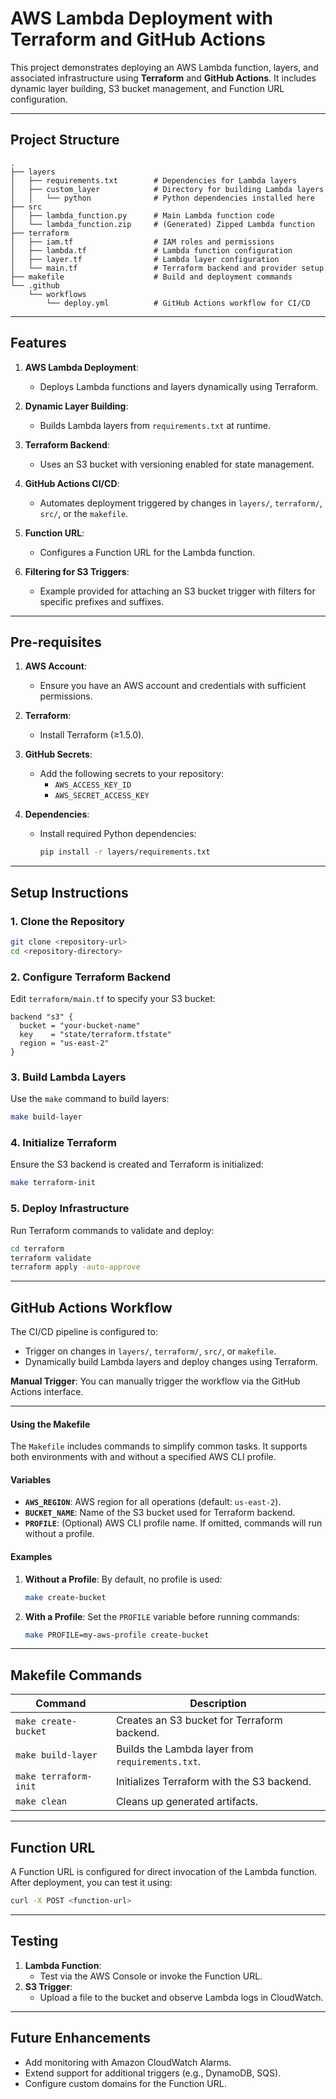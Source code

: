 # AWS Lambda Deployment with Terraform and GitHub Actions

This project demonstrates deploying an AWS Lambda function, layers, and associated infrastructure using **Terraform** and **GitHub Actions**. It includes dynamic layer building, S3 bucket management, and Function URL configuration.

---

## **Project Structure**

```plaintext
.
├── layers
│   ├── requirements.txt        # Dependencies for Lambda layers
│   ├── custom_layer            # Directory for building Lambda layers
│   │   └── python              # Python dependencies installed here
├── src
│   ├── lambda_function.py      # Main Lambda function code
│   └── lambda_function.zip     # (Generated) Zipped Lambda function
├── terraform
│   ├── iam.tf                  # IAM roles and permissions
│   ├── lambda.tf               # Lambda function configuration
│   ├── layer.tf                # Lambda layer configuration
│   └── main.tf                 # Terraform backend and provider setup
├── makefile                    # Build and deployment commands
└── .github
    └── workflows
        └── deploy.yml          # GitHub Actions workflow for CI/CD
```

---

## **Features**

1. **AWS Lambda Deployment**:
   - Deploys Lambda functions and layers dynamically using Terraform.

2. **Dynamic Layer Building**:
   - Builds Lambda layers from `requirements.txt` at runtime.

3. **Terraform Backend**:
   - Uses an S3 bucket with versioning enabled for state management.

4. **GitHub Actions CI/CD**:
   - Automates deployment triggered by changes in `layers/`, `terraform/`, `src/`, or the `makefile`.

5. **Function URL**:
   - Configures a Function URL for the Lambda function.

6. **Filtering for S3 Triggers**:
   - Example provided for attaching an S3 bucket trigger with filters for specific prefixes and suffixes.

---

## **Pre-requisites**

1. **AWS Account**:
   - Ensure you have an AWS account and credentials with sufficient permissions.

2. **Terraform**:
   - Install Terraform (≥1.5.0).

3. **GitHub Secrets**:
   - Add the following secrets to your repository:
     - `AWS_ACCESS_KEY_ID`
     - `AWS_SECRET_ACCESS_KEY`

4. **Dependencies**:
   - Install required Python dependencies:
     ```bash
     pip install -r layers/requirements.txt
     ```

---

## **Setup Instructions**

### **1. Clone the Repository**
```bash
git clone <repository-url>
cd <repository-directory>
```

### **2. Configure Terraform Backend**
Edit `terraform/main.tf` to specify your S3 bucket:
```hcl
backend "s3" {
  bucket = "your-bucket-name"
  key    = "state/terraform.tfstate"
  region = "us-east-2"
}
```

### **3. Build Lambda Layers**
Use the `make` command to build layers:
```bash
make build-layer
```

### **4. Initialize Terraform**
Ensure the S3 backend is created and Terraform is initialized:
```bash
make terraform-init
```

### **5. Deploy Infrastructure**
Run Terraform commands to validate and deploy:
```bash
cd terraform
terraform validate
terraform apply -auto-approve
```

---

## **GitHub Actions Workflow**

The CI/CD pipeline is configured to:
- Trigger on changes in `layers/`, `terraform/`, `src/`, or `makefile`.
- Dynamically build Lambda layers and deploy changes using Terraform.

**Manual Trigger**:
You can manually trigger the workflow via the GitHub Actions interface.

---

#### **Using the Makefile**
The `Makefile` includes commands to simplify common tasks. It supports both environments with and without a specified AWS CLI profile.

#### **Variables**
- **`AWS_REGION`**: AWS region for all operations (default: `us-east-2`).
- **`BUCKET_NAME`**: Name of the S3 bucket used for Terraform backend.
- **`PROFILE`**: (Optional) AWS CLI profile name. If omitted, commands will run without a profile.

#### **Examples**

1. **Without a Profile**:
   By default, no profile is used:
   ```bash
   make create-bucket
   ```

2. **With a Profile**:
   Set the `PROFILE` variable before running commands:
   ```bash
   make PROFILE=my-aws-profile create-bucket
   ```

---

## **Makefile Commands**

| Command             | Description                                  |
|---------------------|----------------------------------------------|
| `make create-bucket` | Creates an S3 bucket for Terraform backend. |
| `make build-layer`   | Builds the Lambda layer from `requirements.txt`. |
| `make terraform-init`| Initializes Terraform with the S3 backend.  |
| `make clean`         | Cleans up generated artifacts.              |

---

## **Function URL**

A Function URL is configured for direct invocation of the Lambda function. After deployment, you can test it using:
```bash
curl -X POST <function-url>
```

---

## **Testing**

1. **Lambda Function**:
   - Test via the AWS Console or invoke the Function URL.
2. **S3 Trigger**:
   - Upload a file to the bucket and observe Lambda logs in CloudWatch.

---

## **Future Enhancements**

- Add monitoring with Amazon CloudWatch Alarms.
- Extend support for additional triggers (e.g., DynamoDB, SQS).
- Configure custom domains for the Function URL.


